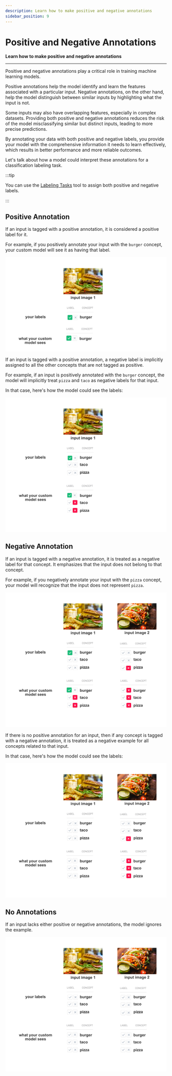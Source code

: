 ```yaml
---
description: Learn how to make positive and negative annotations
sidebar_position: 9
---
```


# Positive and Negative Annotations

**Learn how to make positive and negative annotations**
<hr />

Positive and negative annotations play a critical role in training machine learning models. 

Positive annotations help the model identify and learn the features associated with a particular input. Negative annotations, on the other hand, help the model distinguish between similar inputs by highlighting what the input is not. 

Some inputs may also have overlapping features, especially in complex datasets. Providing both positive and negative annotations reduces the risk of the model misclassifying similar but distinct inputs, leading to more precise predictions.

By annotating your data with both positive and negative labels, you provide your model with the comprehensive information it needs to learn effectively, which results in better performance and more reliable outcomes.

Let's talk about how a model could interpret these annotations for a classification labeling task. 

:::tip 

You can use the [Labeling Tasks](https://docs.clarifai.com/portal-guide/annotate/labeling-tools) tool to assign both positive and negative labels.

:::

## Positive Annotation

If an input is tagged with a positive annotation, it is considered a positive label for it.

For example, if you positively annotate your input with the `burger` concept, your custom model will see it as having that label. 

![](/img/annotation_i.jpg)

If an input is tagged with a positive annotation, a negative label is implicitly assigned to all the other concepts that are not tagged as positive. 

For example, if an input is positively annotated with the `burger` concept, the model will implicitly treat `pizza` and `taco` as negative labels for that input.

In that case, here's how the model could see the labels:

![](/img/annotation_ii.jpg)

## Negative Annotation

If an input is tagged with a negative annotation, it is treated as a negative label for that concept. It emphasizes that the input does not belong to that concept.

For example, if you negatively annotate your input with the `pizza` concept, your model will recognize that the input does not represent `pizza`.

![](/img/annotation_iii.jpg)

If there is no positive annotation for an input, then if any concept is tagged with a negative annotation, it is treated as a negative example for all concepts related to that input.

In that case, here's how the model could see the labels:

![](/img/annotation_iv.jpg)

## No Annotations

If an input lacks either positive or negative annotations, the model ignores the example.

![](/img/annotation_v.jpg)

